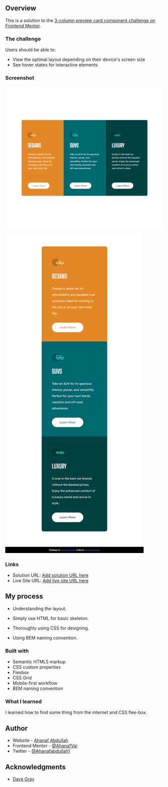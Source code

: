 ## Overview

This is a solution to the [3-column preview card component challenge on Frontend Mentor](https://www.frontendmentor.io/challenges/3column-preview-card-component-pH92eAR2-).

### The challenge

Users should be able to:

- View the optimal layout depending on their device's screen size
- See hover states for interactive elements

### Screenshot

![Desktop](./screenshots/FM%203columns%201.PNG)
![Mobile](./screenshots/FM%203columns%20Mobile.png)

### Links

- Solution URL: [Add solution URL here](https://your-solution-url.com)
- Live Site URL: [Add live site URL here](https://your-live-site-url.com)

## My process

- Understanding the layout.

- Simply use HTML for basic skeleton.

- Thoroughly using CSS for designing.

- Using BEM naming convention.

### Built with

- Semantic HTML5 markup
- CSS custom properties
- Flexbox
- CSS Grid
- Mobile-first workflow
- BEM naming convention

### What I learned

I learned how to find some thing from the internet and CSS flex-box.

## Author

- Website - [Ahanaf Abdullah](https://github.com/AhanafVai)
- Frontend Mentor - [@AhanafVai](https://www.frontendmentor.io/profile/AhanafVai)
- Twitter - [@Ahanafabdullah1](https://twitter.com/Ahanafabdullah1)

## Acknowledgments

- [Dave Gray](https://www.youtube.com/c/DaveGrayTeachesCode)
